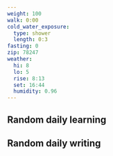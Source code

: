 ```yaml
---
weight: 100
walk: 0:00
cold_water_exposure:
  type: shower
  length: 0:3
fasting: 0
zip: 78247
weather:
  hi: 8
  lo: 5
  rise: 8:13
  set: 16:44
  humidity: 0.96
---
```


## Random daily learning


## Random daily writing